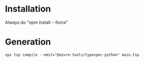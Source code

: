 # Installation

Always do "npm install --force"

# Generation

```
npx tsp compile --emit="@azure-tools/typespec-python" main.tsp
```